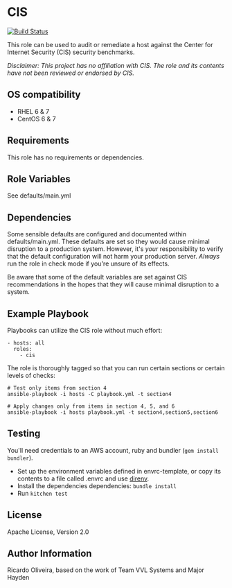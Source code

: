 CIS
=========
[![Build Status](https://travis-ci.org/creativesoftworks/ansible_cis_redhat.svg?branch=master)](https://travis-ci.org/creativesoftworks/ansible_cis_redhat)

This role can be used to audit or remediate a host against the Center for Internet Security (CIS) security benchmarks.

*Disclaimer: This project has no affiliation with CIS.  The role and its contents have not been reviewed or endorsed by CIS.*

OS compatibility
----------------

* RHEL 6 & 7
* CentOS 6 & 7

Requirements
------------

This role has no requirements or dependencies.

Role Variables
--------------

See defaults/main.yml

Dependencies
------------

Some sensible defaults are configured and documented within defaults/main.yml.  These defaults are set so they would cause minimal disruption to a production system.  However, it's *your* responsibility to verify that the default configuration will not harm your production server.  *Always* run the role in check mode if you're unsure of its effects.

Be aware that some of the default variables are set against CIS recommendations in the hopes that they will cause minimal disruption to a system.

Example Playbook
----------------

Playbooks can utilize the CIS role without much effort:

    - hosts: all
      roles:
        - cis 

The role is thoroughly tagged so that you can run certain sections or certain levels of checks:

    # Test only items from section 4
    ansible-playbook -i hosts -C playbook.yml -t section4

    # Apply changes only from items in section 4, 5, and 6
    ansible-playbook -i hosts playbook.yml -t section4,section5,section6
    
Testing
-------

You'll need credentials to an AWS account, ruby and bundler (`gem install bundler`).
- Set up the environment variables defined in envrc-template, or copy its contents to a file called .envrc and use [direnv](https://github.com/direnv/direnv).
- Install the dependencies dependencies: `bundle install`
- Run `kitchen test`

License
-------

Apache License, Version 2.0

Author Information
------------------

Ricardo Oliveira, based on the work of Team VVL Systems and Major Hayden
